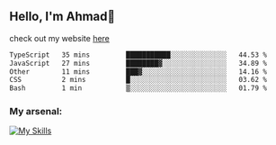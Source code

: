
## Hello, I'm Ahmad👋

check out my website [here](https://ahmadalwi.com/)

<!--START_SECTION:waka-->

```txt
TypeScript   35 mins         ███████████░░░░░░░░░░░░░░   44.53 %
JavaScript   27 mins         ████████▓░░░░░░░░░░░░░░░░   34.89 %
Other        11 mins         ███▓░░░░░░░░░░░░░░░░░░░░░   14.16 %
CSS          2 mins          █░░░░░░░░░░░░░░░░░░░░░░░░   03.62 %
Bash         1 min           ▒░░░░░░░░░░░░░░░░░░░░░░░░   01.79 %
```

<!--END_SECTION:waka-->

### My arsenal:

[![My Skills](https://skillicons.dev/icons?i=js,ts,py,go,react,nextjs,svelte,nodejs,django,tailwind,html,css,sass,firebase,mongodb,postgres,mysql,redis,git,github,docker,vscode,figma,godot)](https://skillicons.dev)
